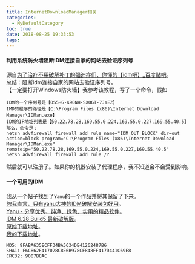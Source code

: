 ```yaml
---
title: InternetDownloadManager相关
categories:
  - MyDefaultCategory
toc: true
date: 2018-08-25 19:33:53
tags:
---
```


#### 利用系统防火墙阻断IDM连接自家的网站去验证序列号
源自[为了治疗不用破解补丁的强迫症们、你懂的【idm吧】_百度贴吧](http://tieba.baidu.com/p/3878377959)。  
总结：阻断idm连接自家的网站去验证序列号。  
【一定要打开Windows防火墙】我参考该教程，写了一个命令，假如
```
IDM的一个序列号是【OS5HG-K90NH-SXOGT-7JYEZ】
IMD的程序的路径是【C:\Program Files (x86)\Internet Download Manager\IDMan.exe】
IDM的IP地址列表是【50.22.78.28,169.55.0.224,169.55.0.227,169.55.40.5】
那么，命令是：
netsh advfirewall firewall add rule name="IDM_OUT_BLOCK" dir=out action=block program="C:\Program Files (x86)\Internet Download Manager\IDMan.exe" remoteip="50.22.78.28,169.55.0.224,169.55.0.227,169.55.40.5"
netsh advfirewall firewall add rule /?
```
然后就可以注册了。如果你的机器安装了代理程序，我不知道会不会受到影响。

#### 一个可用的IDM
我从一个帖子找到了`Yanu`的一个作品并将其保留了下来。  
[恕我直言，只有yanu大神的IDM破解安装包好用](http://tieba.baidu.com/p/4942180901)。  
[Yanu - 分享优秀、纯净、绿色、实用的精品软件](www.ccav1.com)。  
[IDM 6.28 Build5 最新破解版](http://www.ccav1.com/idm.html)。  
[原始下载地址](http://www.ccav1.com/idm.html)。  
[我的下载地址](IDMan628Build5-Yanu.ex)。  
```
MD5: 9FABA635ECFF34BA5634DE41262487B6
SHA1: F6C862F417028C8E6B978CF848FF417D441C69E8
CRC32: 9007B8AC
```
